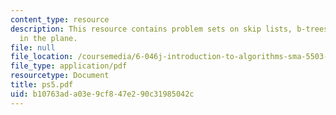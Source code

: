 ```yaml
---
content_type: resource
description: This resource contains problem sets on skip lists, b-trees and points
  in the plane.
file: null
file_location: /coursemedia/6-046j-introduction-to-algorithms-sma-5503-fall-2005/b10763ada03e9cf847e290c31985042c_ps5.pdf
file_type: application/pdf
resourcetype: Document
title: ps5.pdf
uid: b10763ad-a03e-9cf8-47e2-90c31985042c
---
```

